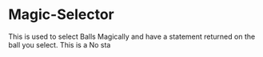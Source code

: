 # Magic-Selector
This is used to select Balls Magically and have a statement returned on the ball you select.
This is a No sta
